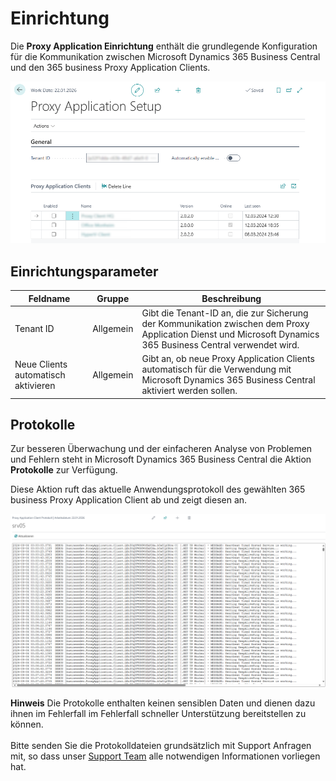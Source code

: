 # Einrichtung

Die **Proxy Application Einrichtung** enthält die grundlegende Konfiguration für die Kommunikation zwischen Microsoft Dynamics 365 Business Central und den 365 business Proxy Application Clients.

![Proxy Application Einrichtung](/assets/images/365-business-proxy-application/9c4905bab8db474caa704353d2772447fdcea02339e7dbb5ec2e138974df12dd.png)  

## Einrichtungsparameter

| Feldname | Gruppe | Beschreibung |
| --- | --- | --- |
| Tenant ID | Allgemein | Gibt die Tenant-ID an, die zur Sicherung der Kommunikation zwischen dem Proxy Application Dienst und Microsoft Dynamics 365 Business Central verwendet wird.|
| Neue Clients automatisch aktivieren | Allgemein | Gibt an, ob neue Proxy Application Clients automatisch für die Verwendung mit Microsoft Dynamics 365 Business Central aktiviert werden sollen. |

## Protokolle

Zur besseren Überwachung und der einfacheren Analyse von Problemen und Fehlern steht in Microsoft Dynamics 365 Business Central die Aktion **Protokolle** zur Verfügung.

Diese Aktion ruft das aktuelle Anwendungsprotokoll des gewählten 365 business Proxy Application Client ab und zeigt diesen an.

![365 business Proxy Application Client Protokoll](/assets/images/365-business-proxy-application/366d4823-9bd2-47f0-96bf-b672d18eb033.png)

<div class="alert alert-info">
    <i class="fa-duotone fa-thin fa-lightbulb fa-lg"></i> <strong>Hinweis</strong> Die Protokolle enthalten keinen sensiblen Daten und dienen dazu ihnen im Fehlerfall im Fehlerfall schneller Unterstützung bereitstellen zu können.<br>
    <br>
    Bitte senden Sie die Protokolldateien grundsätzlich mit Support Anfragen mit, so dass unser <a href="https://365businessdev.atlassian.net/servicedesk" target="_blank">Support Team</a> alle notwendigen Informationen vorliegen hat.
</div>